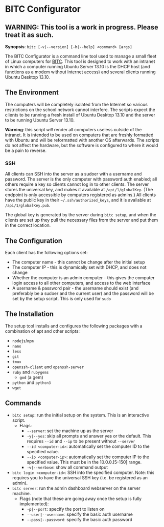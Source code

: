 BITC Configurator
=================

## WARNING: This tool is a work in progress. Please treat it as such.

**Synopsis**: `bitc [-v|--version] [-h|--help] <command> [args]`

The BITC Configurator is a command line tool used to manage a small fleet of Linux computers for [BITC][]. This tool is designed to work with an intranet in which a computer running Ubuntu Server 13.10 is the DHCP host (and functions as a modem without Internet access) and several clients running Ubuntu Desktop 13.10.

## The Environment
The computers will be completely isolated from the Internet so various restrictions on the school network cannot interfere. The scripts expect the clients to be running a fresh install of Ubuntu Desktop 13.10 and the server to be running Ubuntu Server 13.10.

**Warning**: this script *will* render all computers useless outside of the intranet. It is intended to be used on computers that are freshly formatted with Ubuntu and will be reformatted with another OS afterwards. The scripts do not affect the hardware, but the software is configured to where it would be a pain to reverse.

### SSH
All clients can SSH into the server as a sudoer with a username and password. The server is the only computer with password auth enabled; all others require a key so clients cannot log in to other clients. The server stores the universal key, and makes it available at `/api/1/globalKey`. (The endpoint is only accessible by computers registered as admins.) All clients have the public key in their `~/.ssh/authorized_keys`, and it is available at `/api/1/globalKey.pub`.

The global key is generated by the server during `bitc setup`, and when the clients are set up they pull the necessary files from the server and put them in the correct location.

## The Configuration
Each client has the following options set:

- The computer name - this cannot be change after the initial setup
- The computer IP - this is dynamically set with DHCP, and does not change
- Whether the computer is an admin computer - this gives the computer login access to all other computers, and access to the web interface
- A username & password pair - the username should exist (and preferably be a sudoer and the current user) and the password will be set by the setup script. This is only used for `sudo`

## The Installation
The setup tool installs and configures the following packages with a combination of apt and other scripts:

- `nodejs`/`npm`
- `nano`
- `less`
- `git`
- `tmux`
- `openssh-client` and `openssh-server`
- `ruby` and `rubygems`
	- `god` (a gem)
- `python` and `python3`
- `wget`

## Commands
- `bitc setup`: run the initial setup on the system. This is an interactive script.
	- Flags:
		- `--server`: set the machine up as the server
		- `-y|--yes`: skip all prompts and answer yes or the default. This requires `--id` and `--ip` to be present without `--server`
		- `--id <computer-id>`: automatically set the computer ID to the specified value.
		- `--ip <computer-ip>`: automatically set the computer IP to the specified value. This must be in the 10.0.0.[5-150] range.
		- `-v|--verbose`: show all command output
- `bitc login <computer-id>`: SSH into the specified computer. Note: this requires you to have the universal SSH key (i.e. be registered as an admin).
- `bitc server`: run the admin dashboard webserver on the server machine.
	- Flags (note that these are going away once the setup is fully implemented):
		- `-p|--port`: specify the port to listen on
		- `--user|--username`: specify the basic auth username
		- `--pass|--password`: specify the basic auth password

[BITC]: http://example.com
